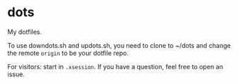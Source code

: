 # dots

My dotfiles.

To use downdots.sh and updots.sh, you need to clone to ~/dots and change the
remote `origin` to be your dotfile repo.

For visitors: start in `.xsession`. If you have a question, feel free to open
an issue.

